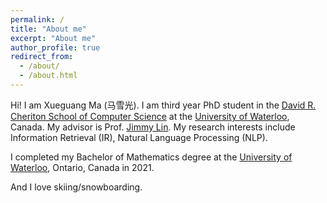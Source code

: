```yaml
---
permalink: /
title: "About me"
excerpt: "About me"
author_profile: true
redirect_from: 
  - /about/
  - /about.html
---
```


Hi! I am Xueguang Ma (马雪光).
I am third year PhD student in the [David R. Cheriton School of Computer Science](https://cs.uwaterloo.ca/) at the [University of Waterloo](https://uwaterloo.ca/), Canada.
My advisor is Prof. [Jimmy Lin](https://cs.uwaterloo.ca/~jimmylin/).
My research interests include Information Retrieval (IR), Natural Language Processing (NLP).

I completed my Bachelor of Mathematics degree at the [University of Waterloo](https://uwaterloo.ca/), Ontario, Canada in 2021.

And I love skiing/snowboarding.

<!-- > I am currectly looking for internship opportunities for Spring/Summer 2024. -->
